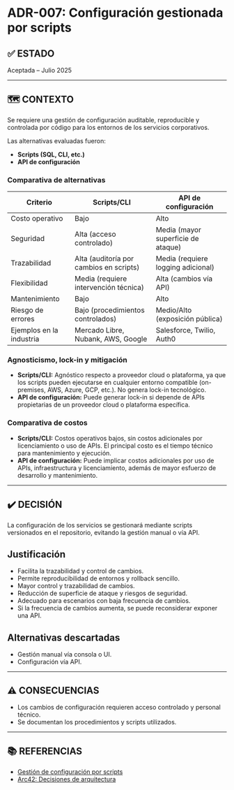 # ADR-007: Configuración gestionada por scripts

## ✅ ESTADO

Aceptada – Julio 2025

---

## 🗺️ CONTEXTO

Se requiere una gestión de configuración auditable, reproducible y controlada por código para los entornos de los servicios corporativos.

Las alternativas evaluadas fueron:

- **Scripts (SQL, CLI, etc.)**
- **API de configuración**

### Comparativa de alternativas

| Criterio                | Scripts/CLI         | API de configuración |
|-------------------------|---------------------|----------------------|
| Costo operativo         | Bajo                | Alto                 |
| Seguridad               | Alta (acceso controlado) | Media (mayor superficie de ataque) |
| Trazabilidad            | Alta (auditoría por cambios en scripts) | Media (requiere logging adicional) |
| Flexibilidad            | Media (requiere intervención técnica) | Alta (cambios vía API) |
| Mantenimiento           | Bajo                | Alto                 |
| Riesgo de errores       | Bajo (procedimientos controlados) | Medio/Alto (exposición pública) |
| Ejemplos en la industria| Mercado Libre, Nubank, AWS, Google | Salesforce, Twilio, Auth0         |

### Agnosticismo, lock-in y mitigación

- **Scripts/CLI:** Agnóstico respecto a proveedor cloud o plataforma, ya que los scripts pueden ejecutarse en cualquier entorno compatible (on-premises, AWS, Azure, GCP, etc.). No genera lock-in tecnológico.
- **API de configuración:** Puede generar lock-in si depende de APIs propietarias de un proveedor cloud o plataforma específica.

### Comparativa de costos

- **Scripts/CLI:** Costos operativos bajos, sin costos adicionales por licenciamiento o uso de APIs. El principal costo es el tiempo técnico para mantenimiento y ejecución.
- **API de configuración:** Puede implicar costos adicionales por uso de APIs, infraestructura y licenciamiento, además de mayor esfuerzo de desarrollo y mantenimiento.

---

## ✔️ DECISIÓN

La configuración de los servicios se gestionará mediante scripts versionados en el repositorio, evitando la gestión manual o vía API.

## Justificación

- Facilita la trazabilidad y control de cambios.
- Permite reproducibilidad de entornos y rollback sencillo.
- Mayor control y trazabilidad de cambios.
- Reducción de superficie de ataque y riesgos de seguridad.
- Adecuado para escenarios con baja frecuencia de cambios.
- Si la frecuencia de cambios aumenta, se puede reconsiderar exponer una API.

## Alternativas descartadas

- Gestión manual vía consola o UI.
- Configuración vía API.

---

## ⚠️ CONSECUENCIAS

- Los cambios de configuración requieren acceso controlado y personal técnico.
- Se documentan los procedimientos y scripts utilizados.

---

## 📚 REFERENCIAS

- [Gestión de configuración por scripts](https://12factor.net/config)
- [Arc42: Decisiones de arquitectura](https://arc42.org/decision/)

